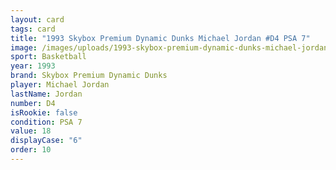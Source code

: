 ```yaml
---
layout: card
tags: card
title: "1993 Skybox Premium Dynamic Dunks Michael Jordan #D4 PSA 7"
image: /images/uploads/1993-skybox-premium-dynamic-dunks-michael-jordan-7.webp
sport: Basketball
year: 1993
brand: Skybox Premium Dynamic Dunks
player: Michael Jordan
lastName: Jordan
number: D4
isRookie: false
condition: PSA 7
value: 18
displayCase: "6"
order: 10
---
```

